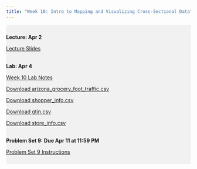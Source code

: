 ```yaml
---
title: "Week 10: Intro to Mapping and Visualizing Cross-Sectional Data"
---
```


<div style="background-color:rgba(0, 0, 0, 0.0470588); text-align:left; vertical-align: middle; padding:10px 0;">

<b>Lecture: Apr 2</b> <br>

<a  href="/materials/unit_02/week_02/lecture_02_week_02.html" target="_blank">Lecture Slides</a> <br> <br>


<b>Lab: Apr 4</b> <br>

<a  href="/materials/unit_02/week_02/lab_02_week_02.html" target="_blank">Week 10 Lab Notes</a> <br> 

<a  href="/materials/unit_02/inputs/arizona_grocery_foot_traffic.csv" download>Download arizona_grocery_foot_traffic.csv</a> <br>

<a  href="/materials/unit_02/inputs/shopper_info.csv" download>Download shopper_info.csv</a> <br>

<a  href="/materials/unit_02/inputs/gtin.csv" download>Download gtin.csv</a> <br>

<a  href="/materials/unit_02/inputs/store_info.csv" download>Download store_info.csv</a> <br><br>

<b>Problem Set 9: Due Apr 11 at 11:59 PM</b> <br>

<a  href="/materials/unit_02/week_02/ps_02_week_02.html" target="_blank">Problem Set 9 Instructions</a> <br> 

</div>

<br> 
